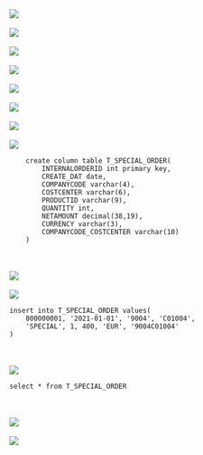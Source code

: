 
<br><br>![](../images/open_sql_01.png)
<br><br>![](../images/open_sql_02.png)
<br><br>![](../images/open_sql_03.png)
<br><br>![](../images/open_sql_04.png)
<br><br>![](../images/open_sql_05.png)
<br><br>![](../images/open_sql_06.png)
<br><br>![](../images/open_sql_07.png)
<br><br>![](../images/open_sql_08.png)


```
	create column table T_SPECIAL_ORDER(
		INTERNALORDERID int primary key, 
		CREATE_DAT date, 
		COMPANYCODE varchar(4),
		COSTCENTER varchar(6),
		PRODUCTID varchar(9),
		QUANTITY int,
		NETAMOUNT decimal(38,19),
		CURRENCY varchar(3),
		COMPANYCODE_COSTCENTER varchar(10)
	)
```

<br><br>![](../images/open_sql_09.png)
<br><br>![](../images/open_sql_10.png)

```
insert into T_SPECIAL_ORDER values(	
	800000001, '2021-01-01', '9004', 'C01004', 
	'SPECIAL', 1, 400, 'EUR', '9004C01004' 
)
```

<br><br>![](../images/open_sql_11.png)

```
select * from T_SPECIAL_ORDER
```
<br><br>![](../images/open_sql_12.png)
<br><br>![](../images/open_sql_13.png)
